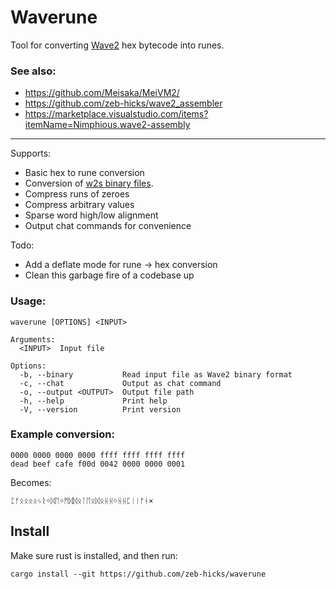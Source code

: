 # Waverune
Tool for converting [Wave2](https://github.com/Meisaka/MeiVM2/) hex bytecode into runes.

### See also:
- https://github.com/Meisaka/MeiVM2/
- https://github.com/zeb-hicks/wave2_assembler
- https://marketplace.visualstudio.com/items?itemName=Nimphious.wave2-assembly

---

Supports:
- Basic hex to rune conversion
- Conversion of [w2s binary files](https://github.com/zeb-hicks/wave2_assembler).
- Compress runs of zeroes
- Compress arbitrary values
- Sparse word high/low alignment
- Output chat commands for convenience

Todo:
- Add a deflate mode for rune -> hex conversion
- Clean this garbage fire of a codebase up

### Usage:
```
waverune [OPTIONS] <INPUT>

Arguments:
  <INPUT>  Input file

Options:
  -b, --binary           Read input file as Wave2 binary format
  -c, --chat             Output as chat command
  -o, --output <OUTPUT>  Output file path
  -h, --help             Print help
  -V, --version          Print version
```

### Example conversion:

```
0000 0000 0000 0000 ffff ffff ffff ffff
dead beef cafe f00d 0042 0000 0000 0001
```
Becomes:
```
ᛈᚠᛟᛟᛟᛟᛃᚱᛜᛞᛖᛜᛗᛞᛞᛟᛚᛖᛟᛞᛟᚺᚺᛜᚺᚺᛈᛁᛁᚠᚾ×
```

## Install

Make sure rust is installed, and then run:
```
cargo install --git https://github.com/zeb-hicks/waverune
```
